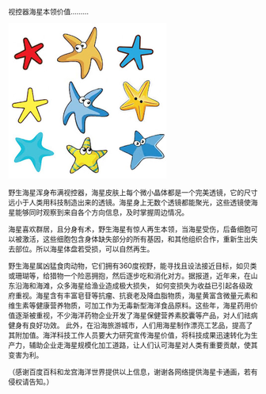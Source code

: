 视控器海星本领价值.........


![视控器海星本领价值](https://github.com/ywangnccu/ywang/blob/main/images/STARFISH.jpg)

野生海星浑身布满视控器，海星皮肤上每个微小晶体都是一个完美透镜，它的尺寸远小于人类用科技制造出来的透镜。海星身上无数个透镜都能聚光，这些透镜使海星能够同时观察到来自各个方向信息，及时掌握周边情况。

海星喜欢群居，且分身有术，野生海星有惊人再生本领，当海星受伤，后备细胞可以被激活，这些细胞包含身体缺失部分的所有基因，和其他组织合作，重新生出失去部位。所以海星体盘若受损，可以自然再生。

野生海星属凶猛食肉动物，它们拥有360度视野，能寻找且设法接近目标，如贝类或珊瑚等，给猎物一个险恶拥抱，然后逐步吃和消化对方。据报道，近年来，在山东沿海和海滩，众多海星给渔业造成极大损失，
如何变损失为收益已引起各级政府重视。海星含有丰富皂苷等抗瘤、抗衰老及降血脂物质，海星黄富含微量元素和维生素等健康营养物质，可加工作为无毒新型海洋食品原料。这些年，海星药用价值逐渐被重视，不少海洋药物企业开发了海星保健营养素胶囊等产品，对人们祛病健身有良好功效。
此外，在沿海旅游城市，人们用海星制作漂亮工艺品，提高了其附加值。海洋科技工作人员要大力研究宣传海星价值，将科技成果迅速转化为生产力，辅助企业走海星规模化加工道路，让人们认可海星对人类有重要贡献，使其变害为利。

 

（感谢百度百科和龙宫海洋世界提供以上信息，谢谢各网络提供海星卡通画，若有侵权请告知。）
